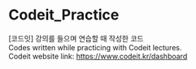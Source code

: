# Codeit_Practice
[코드잇] 강의를 들으며 연습할 때 작성한 코드  
Codes written while practicing with Codeit lectures.  
Codeit website link: https://www.codeit.kr/dashboard
